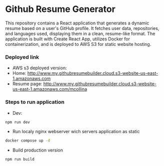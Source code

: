 # Github Resume Generator
This repository contains a React application that generates a dynamic resume based on a user's GitHub profile. It fetches user data, repositories, and languages used, displaying them in a clean, resume-like format. The application is built with Create React App, utilizes Docker for containerization, and is deployed to AWS S3 for static website hosting.

### Deployed link 
- AWS s3 deployed version: 
 - Home: http://www.my.githubresumebuilder.cloud.s3-website-us-east-1.amazonaws.com
 - Resume page: http://www.my.githubresumebuilder.cloud.s3-website-us-east-1.amazonaws.com/mcollina

### Steps to run application 

- Dev: 
```bash
npm run dev
```

- Run localy nginx webserver wich servers application as static
```bash
docker compose up -d
```

- Build production version
```bash
npm run build
```

